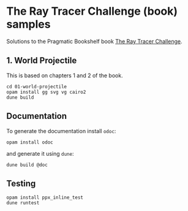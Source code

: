 # The Ray Tracer Challenge (book) samples

Solutions to the Pragmatic Bookshelf book
[The Ray Tracer Challenge](https://pragprog.com/book/jbtracer/the-ray-tracer-challenge).

## 1. World Projectile

This is based on chapters 1 and 2 of the book.
```
cd 01-world-projectile
opam install gg svg vg cairo2
dune build
```

## Documentation

To generate the documentation install `odoc`:

```
opam install odoc
```

and generate it using `dune`:

```
dune build @doc
```

## Testing

```
opam install ppx_inline_test
dune runtest
```
